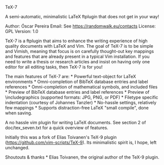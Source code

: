 TeX-7                                  

A semi-automatic, minimalistic LaTeX ftplugin that does not get in your way!

Author: Óscar Pereira
Email: See https://randomwalk.eu/contacts
License: GPL
Version: 1.0

TeX-7 is a ftplugin that aims to enhance the writing experience of high
quality documents with LaTeX and Vim. The goal of TeX-7 is to be simple
and Vimish, meaning that focus is on carefully thought-out key mappings
and features that are already present in a typical Vim installation. If
you need to write a thesis or research articles and insist on having
only one editor for all editing tasks, then TeX-7 is for you!

The main features of TeX-7 are:
    * Powerful text-object for LaTeX environments 
    * Omni-completion of BibTeX database entries and label references
    * Omni-completion of mathematical symbols, and included files
    * Preview of BibTeX database entries and label references
    * Preview of \includegraphics (supported formats: JPG, PNG, or PDF)
    * Filetype specific indentation (courtesy of Johannes Tanzler)
    * No-hassle settings, relatively few mappings
    * Supports distraction-free LaTeX "small compile", done when saving.

A no hassle vim plugin for writing LaTeX documents. See section 2 of doc/tex_seven.txt for a quick overview of features.

Initially this was a fork of Elias Toivanen's TeX-9 plugin (https://github.com/vim-scripts/TeX-9). Its minimalistic spirit is, I hope, left unchanged.

Shoutouts & thanks
    * Elias Toivanen, the original author of the TeX-9 plugin.
